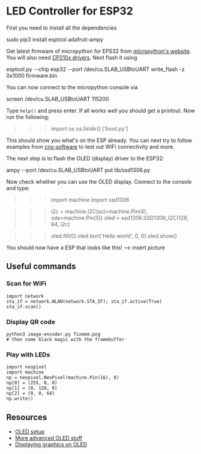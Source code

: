 # LED Controller for ESP32

First you need to install all the dependencies

  sudo pip3 install esptool adafruit-ampy

Get latest firmware of micropython for EPS32 from [micropython's website](https://micropython.org/download#esp32). You will also need [CP210x drivers](https://www.silabs.com/products/development-tools/software/usb-to-uart-bridge-vcp-drivers). Next flash it using

  esptool.py --chip esp32 --port /dev/cu.SLAB_USBtoUART write_flash -z 0x1000 firmware.bin

You can now connect to the micropython console via

  screen /dev/cu.SLAB_USBtoUART 115200

Type `help()` and press enter. If all works well you should get a printout. Now run the following:

  >>> import os
  >>> os.listdir()
  ['boot.py']

This should show you what's on the ESP already. You can next try to follow examples from [cnx-software](https://www.cnx-software.com/2017/10/16/esp32-micropython-tutorials/) to test out WiFi connectivity and more.

The next step is to flash the OLED (display) driver to the ESP32:

  ampy --port /dev/cu.SLAB_USBtoUART put lib/ssd1306.py

Now check whether you can use the OLED display. Connect to the console and type:

  >>> import machine
  >>> import ssd1306

  >>> i2c = machine.I2C(scl=machine.Pin(4), sda=machine.Pin(5))
  >>> oled = ssd1306.SSD1306_I2C(128, 64, i2c)

  >>> oled.fill(0) 
  >>> oled.text('Hello world', 0, 0)
  >>> oled.show()

You should now have a ESP that looks like this!
--> insert picture

## Useful commands
### Scan for WiFi
```
import network
sta_if = network.WLAN(network.STA_IF); sta_if.active(True)
sta_if.scan()
```

### Display QR code
```
python3 image-encoder.py fixmem.png
# then some black magic with the framebuffer 
```

### Play with LEDs
```
import neopixel
import machine
np = neopixel.NeoPixel(machine.Pin(16), 8)
np[0] = (255, 0, 0)
np[1] = (0, 128, 0)
np[2] = (0, 0, 64)
np.write()
```

## Resources
* [OLED setup](http://www.instructables.com/id/MicroPython-on-an-ESP32-Board-With-Integrated-SSD1/)
* [More advanced OLED stuff](https://learn.adafruit.com/micropython-hardware-ssd1306-oled-display/circuitpython#drawing)
* [Displaying graphics on OLED](https://forum.micropython.org/viewtopic.php?t=2974)
